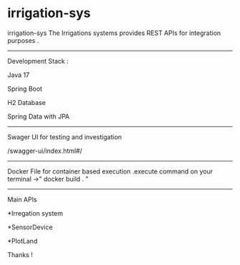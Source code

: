 # irrigation-sys
irrigation-sys
The Irrigations systems provides REST APIs for integration purposes .
*********************************************
Development Stack : 

 Java 17
 
 Spring Boot
 
 H2 Database
 
 Spring Data with JPA
 
********************************************

Swager UI for testing and investigation 

/swagger-ui/index.html#/

*******************************************

Docker File for container based execution 
.execute command on your terminal  ->" docker build . " 

*******************************************

Main APIs 

*Irregation system

*SensorDevice 

*PlotLand 
 
	
Thanks !
